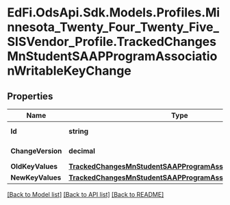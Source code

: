 # EdFi.OdsApi.Sdk.Models.Profiles.Minnesota_Twenty_Four_Twenty_Five_SISVendor_Profile.TrackedChangesMnStudentSAAPProgramAssociationWritableKeyChange

## Properties

Name | Type | Description | Notes
------------ | ------------- | ------------- | -------------
**Id** | **string** | Resource identifier | [optional] 
**ChangeVersion** | **decimal** | Change version | [optional] 
**OldKeyValues** | [**TrackedChangesMnStudentSAAPProgramAssociationWritableKey**](TrackedChangesMnStudentSAAPProgramAssociationWritableKey.md) |  | [optional] 
**NewKeyValues** | [**TrackedChangesMnStudentSAAPProgramAssociationWritableKey**](TrackedChangesMnStudentSAAPProgramAssociationWritableKey.md) |  | [optional] 

[[Back to Model list]](../README.md#documentation-for-models) [[Back to API list]](../README.md#documentation-for-api-endpoints) [[Back to README]](../README.md)


